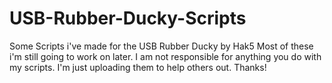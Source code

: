 # USB-Rubber-Ducky-Scripts
Some Scripts i've made for the USB Rubber Ducky by Hak5
Most of these i'm still going to work on later.
I am not responsible for anything you do with my scripts. I'm just uploading them to help others out.
Thanks!
